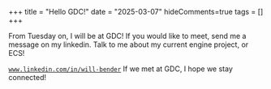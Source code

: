 +++
title = "Hello GDC!"
date = "2025-03-07"
hideComments=true
tags = []
+++

From Tuesday on, I will be at GDC! If you would like to meet, send me a message on my linkedin. Talk to me about my current engine project, or ECS!

[`www.linkedin.com/in/will-bender`](http://www.linkedin.com/in/will-bender)
If we met at GDC, I hope we stay connected!